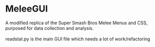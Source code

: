 # MeleeGUI
A modified replica of the Super Smash Bros Melee Menus and CSS, <br>
purposed for data collection and analysis. <br><br>
readstat.py is the main GUI file which needs a lot of work/refactoring

